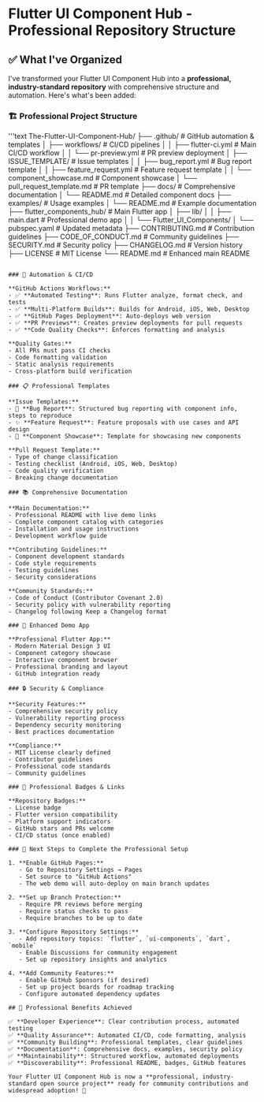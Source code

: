 # Flutter UI Component Hub - Professional Repository Structure

## ✅ What I've Organized

I've transformed your Flutter UI Component Hub into a **professional, industry-standard repository** with comprehensive structure and automation. Here's what's been added:

### 🏗️ Professional Project Structure

'''text
The-Flutter-UI-Component-Hub/
├── .github/                    # GitHub automation & templates
│   ├── workflows/              # CI/CD pipelines
│   │   ├── flutter-ci.yml     # Main CI/CD workflow
│   │   └── pr-preview.yml     # PR preview deployment
│   ├── ISSUE_TEMPLATE/         # Issue templates
│   │   ├── bug_report.yml     # Bug report template
│   │   ├── feature_request.yml # Feature request template
│   │   └── component_showcase.md # Component showcase
│   └── pull_request_template.md # PR template
├── docs/                       # Comprehensive documentation
│   └── README.md              # Detailed component docs
├── examples/                   # Usage examples
│   └── README.md              # Example documentation
├── flutter_components_hub/     # Main Flutter app
│   ├── lib/
│   │   ├── main.dart          # Professional demo app
│   │   └── Flutter_UI_Components/
│   └── pubspec.yaml           # Updated metadata
├── CONTRIBUTING.md            # Contribution guidelines
├── CODE_OF_CONDUCT.md         # Community guidelines
├── SECURITY.md                # Security policy
├── CHANGELOG.md               # Version history
├── LICENSE                    # MIT License
└── README.md                  # Enhanced main README

```text

### 🤖 Automation & CI/CD

**GitHub Actions Workflows:**
- ✅ **Automated Testing**: Runs Flutter analyze, format check, and tests
- ✅ **Multi-Platform Builds**: Builds for Android, iOS, Web, Desktop
- ✅ **GitHub Pages Deployment**: Auto-deploys web version
- ✅ **PR Previews**: Creates preview deployments for pull requests
- ✅ **Code Quality Checks**: Enforces formatting and analysis

**Quality Gates:**
- All PRs must pass CI checks
- Code formatting validation
- Static analysis requirements
- Cross-platform build verification

### 📋 Professional Templates

**Issue Templates:**
- 🐛 **Bug Report**: Structured bug reporting with component info, steps to reproduce
- ✨ **Feature Request**: Feature proposals with use cases and API design
- 🎯 **Component Showcase**: Template for showcasing new components

**Pull Request Template:**
- Type of change classification
- Testing checklist (Android, iOS, Web, Desktop)
- Code quality verification
- Breaking change documentation

### 📚 Comprehensive Documentation

**Main Documentation:**
- Professional README with live demo links
- Complete component catalog with categories
- Installation and usage instructions
- Development workflow guide

**Contributing Guidelines:**
- Component development standards
- Code style requirements
- Testing guidelines
- Security considerations

**Community Standards:**
- Code of Conduct (Contributor Covenant 2.0)
- Security policy with vulnerability reporting
- Changelog following Keep a Changelog format

### 🎨 Enhanced Demo App

**Professional Flutter App:**
- Modern Material Design 3 UI
- Component category showcase
- Interactive component browser
- Professional branding and layout
- GitHub integration ready

### 🔒 Security & Compliance

**Security Features:**
- Comprehensive security policy
- Vulnerability reporting process
- Dependency security monitoring
- Best practices documentation

**Compliance:**
- MIT License clearly defined
- Contributor guidelines
- Professional code standards
- Community guidelines

### 🌟 Professional Badges & Links

**Repository Badges:**
- License badge
- Flutter version compatibility
- Platform support indicators
- GitHub stars and PRs welcome
- CI/CD status (once enabled)

### 🚀 Next Steps to Complete the Professional Setup

1. **Enable GitHub Pages:**
   - Go to Repository Settings → Pages
   - Set source to "GitHub Actions"
   - The web demo will auto-deploy on main branch updates

2. **Set up Branch Protection:**
   - Require PR reviews before merging
   - Require status checks to pass
   - Require branches to be up to date

3. **Configure Repository Settings:**
   - Add repository topics: `flutter`, `ui-components`, `dart`, `mobile`
   - Enable Discussions for community engagement
   - Set up repository insights and analytics

4. **Add Community Features:**
   - Enable GitHub Sponsors (if desired)
   - Set up project boards for roadmap tracking
   - Configure automated dependency updates

## 🎯 Professional Benefits Achieved

✅ **Developer Experience**: Clear contribution process, automated testing
✅ **Quality Assurance**: Automated CI/CD, code formatting, analysis
✅ **Community Building**: Professional templates, clear guidelines
✅ **Documentation**: Comprehensive docs, examples, security policy
✅ **Maintainability**: Structured workflow, automated deployments
✅ **Discoverability**: Professional README, badges, GitHub features

Your Flutter UI Component Hub is now a **professional, industry-standard open source project** ready for community contributions and widespread adoption! 🎉
